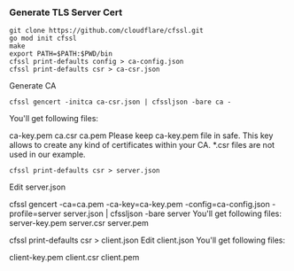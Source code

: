 ### Generate TLS Server Cert
```
git clone https://github.com/cloudflare/cfssl.git 
go mod init cfssl
make
export PATH=$PATH:$PWD/bin 
cfssl print-defaults config > ca-config.json
cfssl print-defaults csr > ca-csr.json
```
Generate CA
```
cfssl gencert -initca ca-csr.json | cfssljson -bare ca -
```
You'll get following files:

ca-key.pem
ca.csr
ca.pem
Please keep ca-key.pem file in safe. 
This key allows to create any kind of certificates within your CA.
*.csr files are not used in our example.
```
cfssl print-defaults csr > server.json
```
Edit server.json

cfssl gencert -ca=ca.pem -ca-key=ca-key.pem -config=ca-config.json -profile=server server.json | cfssljson -bare server
You'll get following files:
server-key.pem
server.csr
server.pem


cfssl print-defaults csr > client.json
Edit client.json
You'll get following files:

client-key.pem
client.csr
client.pem



